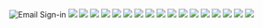 ![](email-sign-in.png?raw=true "Email Sign-in")
![](google-sign-up.png?raw=true)
![](google-sign-in-cancel.png?raw=true)
![](google-sign-up-cancel.png?raw=true)
![](bottom-nav-bar.png?raw=true)
![](flashcard.png?raw=true)
![](intro-back-2-back.png?raw=true)
![](intro-repeat.png?raw=true)
![](intro-slide-down.png?raw=true)
![](intro-slide-up.png?raw=true)
![](intro-swipe.png?raw=true)
![](multiple-choices.png?raw=true)
![](search.png?raw=true)
![](set-swipe.png?raw=true)
![](set.png?raw=true)
![](test.png?raw=true)
![](write.png?raw=true)
![](new-tests.png?raw=true)

